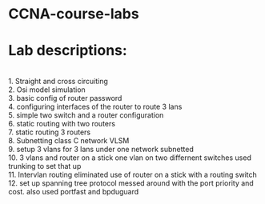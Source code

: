 # CCNA-course-labs   

<h1> Lab descriptions: </h1> 

<br> 1. Straight and cross circuiting </br>
2. Osi model simulation 
<br>3. basic config of router password 
<br>4. configuring interfaces of the router to route 3 lans 
<br>5. simple two switch and a router configuration   
6. static routing with two routers
<br>7. static routing 3 routers 
<br>8. Subnetting class C network VLSM 
<br>9. setup 3 vlans for 3 lans under one network subnetted
<br>10. 3 vlans and router on a stick one vlan on two differnent switches used trunking to set that up 
<br>11. Intervlan routing eliminated use of router on a stick with a routing switch
<br>12. set up spanning tree protocol messed around with the port priority and cost.  also used portfast and bpduguard
